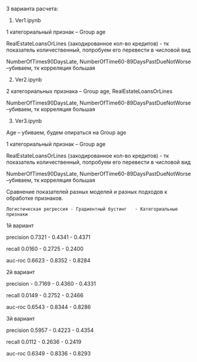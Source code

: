 3 варианта расчета:
1.	Ver1.ipynb

1 категориальный признак – Group age

RealEstateLoansOrLines (закодированное кол-во кредитов) - тк показатель количественный, попробуем его перевести в числовой вид 

NumberOfTimes90DaysLate, NumberOfTime60-89DaysPastDueNotWorse –убиваем, тк корреляция большая

2.	Ver2.ipynb

2 категориальных признака – Group age, RealEstateLoansOrLines 

NumberOfTimes90DaysLate, NumberOfTime60-89DaysPastDueNotWorse –убиваем, тк корреляция большая

3.	Ver3.ipynb

Age – убиваем, будем опираться на Group age 

1 категориальный признак – Group age

RealEstateLoansOrLines (закодированное кол-во кредитов) - тк показатель количественный, попробуем его перевести в числовой вид 

NumberOfTimes90DaysLate, NumberOfTime60-89DaysPastDueNotWorse –убиваем, тк корреляция большая



Сравнение показателей разных моделей и разных подходов к обработке признаков.


 	Логистическая регрессия	- Градиентный бустинг	- Категориальные признаки
  
1й вариант

precision	0.7321	- 0.4341	- 0.4371

recall	0.0160	- 0.2725	- 0.2400

auc-roc	0.6623	- 0.8352	- 0.8284

2й вариант

precision	- 0.7169	- 0.4360	- 0.4331

recall	0.0149	- 0.2752	- 0.2466

auc-roc	0.6543	- 0.8344	- 0.8286

3й вариант

precision	0.5957	- 0.4223	- 0.4354

recall	0.0112	- 0.2636	- 0.2419

auc-roc	0.6349	- 0.8336	- 0.8293



